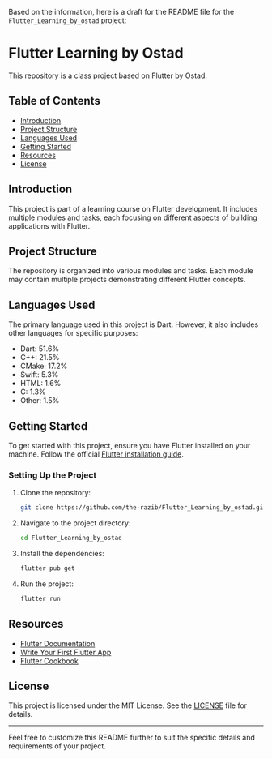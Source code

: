 Based on the information, here is a draft for the README file for the `Flutter_Learning_by_ostad` project:

# Flutter Learning by Ostad

This repository is a class project based on Flutter by Ostad.

## Table of Contents
- [Introduction](#introduction)
- [Project Structure](#project-structure)
- [Languages Used](#languages-used)
- [Getting Started](#getting-started)
- [Resources](#resources)
- [License](#license)

## Introduction
This project is part of a learning course on Flutter development. It includes multiple modules and tasks, each focusing on different aspects of building applications with Flutter.

## Project Structure
The repository is organized into various modules and tasks. Each module may contain multiple projects demonstrating different Flutter concepts.

## Languages Used
The primary language used in this project is Dart. However, it also includes other languages for specific purposes:
- Dart: 51.6%
- C++: 21.5%
- CMake: 17.2%
- Swift: 5.3%
- HTML: 1.6%
- C: 1.3%
- Other: 1.5%

## Getting Started
To get started with this project, ensure you have Flutter installed on your machine. Follow the official [Flutter installation guide](https://flutter.dev/docs/get-started/install).

### Setting Up the Project
1. Clone the repository:
   ```sh
   git clone https://github.com/the-razib/Flutter_Learning_by_ostad.git
   ```
2. Navigate to the project directory:
   ```sh
   cd Flutter_Learning_by_ostad
   ```
3. Install the dependencies:
   ```sh
   flutter pub get
   ```
4. Run the project:
   ```sh
   flutter run
   ```

## Resources
- [Flutter Documentation](https://docs.flutter.dev/)
- [Write Your First Flutter App](https://docs.flutter.dev/get-started/codelab)
- [Flutter Cookbook](https://docs.flutter.dev/cookbook)

## License
This project is licensed under the MIT License. See the [LICENSE](LICENSE) file for details.

---

Feel free to customize this README further to suit the specific details and requirements of your project.
